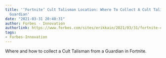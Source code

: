 ```yaml
---
title: '‘Fortnite’ Cult Talisman Location: Where To Collect A Cult Talisman From A
  Guardian'
date: "2021-03-31 20:40:31"
author: Forbes - Innovation
authorlink: https://www.forbes.com/sites/erikkain/2021/03/31/fortnite-cult-talisman-locations-where-to-collect-a-cult-talisman-from-a-guardian/
tags:
- Forbes-Innovation
---
```

Where and how to collect a Cult Talisman from a Guardian in Fortnite.